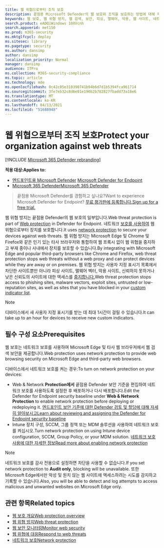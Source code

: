 ```yaml
---
title: 웹 위협으로부터 조직 보호
description: 끝점용 Microsoft Defender의 웹 보호와 조직을 보호하는 방법에 대해 자세히 알아보습니다.
keywords: 웹 보호, 웹 위협 방지, 웹 검색, 보안, 피싱, 맬웨어, 악용, 웹 사이트, 네트워크 보호, Edge, Internet Explorer, Chrome, Firefox, 웹 브라우저
search.product: eADQiWindows 10XVcnh
search.appverid: met150
ms.prod: m365-security
ms.mktglfcycl: deploy
ms.sitesec: library
ms.pagetype: security
ms.author: dansimp
author: dansimp
localization_priority: Normal
manager: dansimp
audience: ITPro
ms.collection: M365-security-compliance
ms.topic: article
ms.technology: mde
ms.openlocfilehash: 0c42c05e318390741b94b6d7d1b5394fca961714
ms.sourcegitcommit: 3fe7eb32c8d6e01e190b2b782827fbadd73a18e6
ms.translationtype: MT
ms.contentlocale: ko-KR
ms.lasthandoff: 04/13/2021
ms.locfileid: "51688948"
---
```

# <a name="protect-your-organization-against-web-threats"></a><span data-ttu-id="208e8-104">웹 위협으로부터 조직 보호</span><span class="sxs-lookup"><span data-stu-id="208e8-104">Protect your organization against web threats</span></span>

[!INCLUDE [Microsoft 365 Defender rebranding](../../includes/microsoft-defender.md)]

<span data-ttu-id="208e8-105">**적용 대상:**</span><span class="sxs-lookup"><span data-stu-id="208e8-105">**Applies to:**</span></span>
- <span data-ttu-id="208e8-106">[엔드포인트용 Microsoft Defender](https://go.microsoft.com/fwlink/p/?linkid=2154037) </span><span class="sxs-lookup"><span data-stu-id="208e8-106">[Microsoft Defender for Endpoint](https://go.microsoft.com/fwlink/p/?linkid=2154037)</span></span>
- [<span data-ttu-id="208e8-107">Microsoft 365 Defender</span><span class="sxs-lookup"><span data-stu-id="208e8-107">Microsoft 365 Defender</span></span>](https://go.microsoft.com/fwlink/?linkid=2118804)

><span data-ttu-id="208e8-108">끝점용 Microsoft Defender를 경험하고 싶나요?</span><span class="sxs-lookup"><span data-stu-id="208e8-108">Want to experience Microsoft Defender for Endpoint?</span></span> [<span data-ttu-id="208e8-109">무료 평가판에 등록합니다.</span><span class="sxs-lookup"><span data-stu-id="208e8-109">Sign up for a free trial.</span></span>](https://www.microsoft.com/microsoft-365/windows/microsoft-defender-atp?ocid=docs-wdatp-main-abovefoldlink&rtc=1)

<span data-ttu-id="208e8-110">웹 위협 방지는 [](web-protection-overview.md) 끝점용 Defender의 웹 보호의 일부입니다.</span><span class="sxs-lookup"><span data-stu-id="208e8-110">Web threat protection is part of [Web protection](web-protection-overview.md) in Defender for Endpoint.</span></span> <span data-ttu-id="208e8-111">네트워크 [보호를 사용하여](network-protection.md) 웹 위협으로부터 장치를 보호합니다.</span><span class="sxs-lookup"><span data-stu-id="208e8-111">It uses [network protection](network-protection.md) to secure your devices against web threats.</span></span> <span data-ttu-id="208e8-112">웹 위협 방지는 Microsoft Edge 및 Chrome 및 Firefox와 같은 인기 있는 타사 브라우저와 통합하여 웹 프록시 없이 웹 위협을 중지하고 부재 중이나 사내에서 장치를 보호할 수 있습니다.</span><span class="sxs-lookup"><span data-stu-id="208e8-112">By integrating with Microsoft Edge and popular third-party browsers like Chrome and Firefox, web threat protection stops web threats without a web proxy and can protect devices while they are away or on premises.</span></span> <span data-ttu-id="208e8-113">웹 위협 방지는 사용자 지정 표시기 목록에서 차단한 사이트뿐만 아니라 피싱 사이트, 맬웨어 벡터, 악용 사이트, 신뢰하지 못하거나 낮은 신뢰도의 사이트에 대한 액세스를 [중지합니다.](manage-indicators.md)</span><span class="sxs-lookup"><span data-stu-id="208e8-113">Web threat protection stops access to phishing sites, malware vectors, exploit sites, untrusted or low-reputation sites, as well as sites that you have blocked in your [custom indicator list](manage-indicators.md).</span></span>

>[!Note]
><span data-ttu-id="208e8-114">디바이스에서 새 사용자 지정 표시기를 받는 데 최대 1시간이 걸릴 수 있습니다.</span><span class="sxs-lookup"><span data-stu-id="208e8-114">It can take up to an hour for devices to receive new custom indicators.</span></span>

## <a name="prerequisites"></a><span data-ttu-id="208e8-115">필수 구성 요소</span><span class="sxs-lookup"><span data-stu-id="208e8-115">Prerequisites</span></span>
<span data-ttu-id="208e8-116">웹 보호는 네트워크 보호를 사용하여 Microsoft Edge 및 타사 웹 브라우저에서 웹 검색 보안을 제공합니다.</span><span class="sxs-lookup"><span data-stu-id="208e8-116">Web protection uses network protection to provide web browsing security on Microsoft Edge and third-party web browsers.</span></span>

<span data-ttu-id="208e8-117">디바이스에서 네트워크 보호를 켜는 경우:</span><span class="sxs-lookup"><span data-stu-id="208e8-117">To turn on network protection on your devices:</span></span>
- <span data-ttu-id="208e8-118">Web & Network **Protection에서** 끝점용 Defender 보안 기준을 편집하여 네트워크 보호를 사용하도록 설정한 후 배포하거나 다시 배포합니다.</span><span class="sxs-lookup"><span data-stu-id="208e8-118">Edit the Defender for Endpoint security baseline under **Web & Network Protection** to enable network protection before deploying or redeploying it.</span></span> [<span data-ttu-id="208e8-119">엔드포인트 보안 기준에 대한 Defender 검토 및 할당에 대해 자세히 알아보시고</span><span class="sxs-lookup"><span data-stu-id="208e8-119">Learn about reviewing and assigning the Defender for Endpoint security baseline</span></span>](configure-machines-security-baseline.md#review-and-assign-the-microsoft-defender-for-endpoint-security-baseline)
- <span data-ttu-id="208e8-120">Intune 장치 구성, SCCM, 그룹 정책 또는 MDM 솔루션을 사용하여 네트워크 보호를 켜십시오.</span><span class="sxs-lookup"><span data-stu-id="208e8-120">Turn network protection on using Intune device configuration, SCCM, Group Policy, or your MDM solution.</span></span> [<span data-ttu-id="208e8-121">네트워크 보호 사용에 대한 자세한 정보</span><span class="sxs-lookup"><span data-stu-id="208e8-121">Read more about enabling network protection</span></span>](enable-network-protection.md)  

>[!Note]
><span data-ttu-id="208e8-122">네트워크 보호를 감사 전용으로 설정하면 차단을 사용할 수 없습니다.</span><span class="sxs-lookup"><span data-stu-id="208e8-122">If you set network protection to **Audit only**, blocking will be unavailable.</span></span> <span data-ttu-id="208e8-123">또한 Microsoft Edge에서만 악성 및 원치 않는 웹 사이트에 액세스하려는 시도를 감지하고 기록할 수 있습니다.</span><span class="sxs-lookup"><span data-stu-id="208e8-123">Also, you will be able to detect and log attempts to access malicious and unwanted websites on Microsoft Edge only.</span></span>

## <a name="related-topics"></a><span data-ttu-id="208e8-124">관련 항목</span><span class="sxs-lookup"><span data-stu-id="208e8-124">Related topics</span></span>

- [<span data-ttu-id="208e8-125">웹 보호 개요</span><span class="sxs-lookup"><span data-stu-id="208e8-125">Web protection overview</span></span>](web-protection-overview.md)
- [<span data-ttu-id="208e8-126">웹 위협 방지</span><span class="sxs-lookup"><span data-stu-id="208e8-126">Web threat protection</span></span>](web-threat-protection.md)
- [<span data-ttu-id="208e8-127">웹 보안 모니터링</span><span class="sxs-lookup"><span data-stu-id="208e8-127">Monitor web security</span></span>](web-protection-monitoring.md)
- [<span data-ttu-id="208e8-128">웹 위협에 대응</span><span class="sxs-lookup"><span data-stu-id="208e8-128">Respond to web threats</span></span>](web-protection-response.md)
- [<span data-ttu-id="208e8-129">네트워크 보호</span><span class="sxs-lookup"><span data-stu-id="208e8-129">Network protection</span></span>](network-protection.md)
